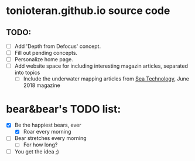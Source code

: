 # tonioteran.github.io source code

## TODO:

- [ ] Add 'Depth from Defocus' concept.
- [ ] Fill out pending concepts.
- [ ] Personalize home page.
- [ ] Add website space for including interesting magazin articles, separated into topics
  - [ ] Include the underwater mapping articles from [Sea Technology](https://sea-technology.com/sea-technology-vol-59-no-6-june-2018), June 2018 magazine

# bear&bear's TODO list:

- [x] Be the happiest bears, ever
  - [x] Roar every morning
- [ ] Bear stretches every morning
  - [ ] For how long?
- [ ] You get the idea ;)